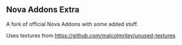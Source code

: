 ## Nova Addons Extra
A fork of official Nova Addons with some added stuff.

Uses textures from https://github.com/malcolmriley/unused-textures